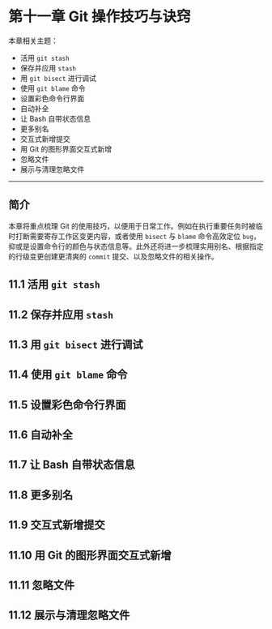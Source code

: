 # 第十一章 Git 操作技巧与诀窍

本章相关主题：

- 活用 `git stash`
- 保存并应用 `stash`
- 用 `git bisect` 进行调试
- 使用 `git blame` 命令
- 设置彩色命令行界面
- 自动补全
- 让 Bash 自带状态信息
- 更多别名
- 交互式新增提交
- 用 Git 的图形界面交互式新增
- 忽略文件
- 展示与清理忽略文件

---



## 简介

本章将重点梳理 Git 的使用技巧，以便用于日常工作。例如在执行重要任务时被临时打断需要寄存工作区变更内容，或者使用 `bisect` 与 `blame` 命令高效定位 `bug`，抑或是设置命令行的颜色与状态信息等。此外还将进一步梳理实用别名、根据指定的行级变更创建更清爽的 `commit` 提交、以及忽略文件的相关操作。



## 11.1 活用 `git stash`





## 11.2 保存并应用 `stash`
## 11.3 用 `git bisect` 进行调试
## 11.4 使用 `git blame` 命令
## 11.5 设置彩色命令行界面
## 11.6 自动补全
## 11.7 让 Bash 自带状态信息
## 11.8 更多别名
## 11.9 交互式新增提交
## 11.10 用 Git 的图形界面交互式新增
## 11.11 忽略文件
## 11.12 展示与清理忽略文件
